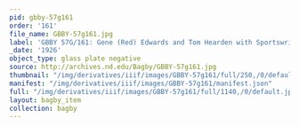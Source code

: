 ```yaml
---
pid: gbby-57g161
order: '161'
file_name: GBBY-57g161.jpg
label: 'GBBY 57G/161: Gene (Red) Edwards and Tom Hearden with Sportswriters? - 1926'
_date: '1926'
object_type: glass plate negative
source: http://archives.nd.edu/Bagby/GBBY-57g161.jpg
thumbnail: "/img/derivatives/iiif/images/GBBY-57g161/full/250,/0/default.jpg"
manifest: "/img/derivatives/iiif/images/GBBY-57g161/manifest.json"
full: "/img/derivatives/iiif/images/GBBY-57g161/full/1140,/0/default.jpg"
layout: bagby_item
collection: bagby
---
```

